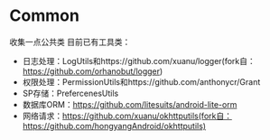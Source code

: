 # Common
收集一点公共类
目前已有工具类：  
- 日志处理：LogUtils和https://github.com/xuanu/logger(fork自：https://github.com/orhanobut/logger)
- 权限处理：PermissionUtils和https://github.com/anthonycr/Grant  
- SP存储：PrefercenesUtils
- 数据库ORM：https://github.com/litesuits/android-lite-orm
- 网络请求：https://github.com/xuanu/okhttputils(fork自：https://github.com/hongyangAndroid/okhttputils)

